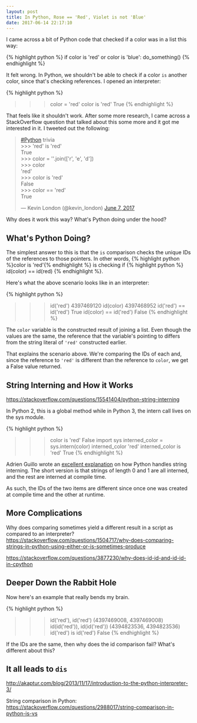 ```yaml
---
layout: post
title: In Python, Rose == 'Red', Violet is not 'Blue'
date: 2017-06-14 22:17:10
---
```


I came across a bit of Python code that checked if a color was in a list this way:

{% highlight python %}
if color is 'red' or color is 'blue':
    do_something()
{% endhighlight %}

It felt wrong. In Python, we shouldn't be able to check if a color `is` another
color, since that's checking references. I opened an interpreter:

{% highlight python %}
>>> color = 'red'
>>> color is 'red'
True
{% endhighlight %}

That feels like it shouldn't work. After some more research, I came across
a StackOverflow question that talked about this some more and it got me
interested in it. I tweeted out the following:

<blockquote class="twitter-tweet" data-lang="en"><p lang="en" dir="ltr"><a
href="https://twitter.com/hashtag/Python?src=hash">#Python</a>
trivia<br>&gt;&gt;&gt; &#39;red&#39; is &#39;red&#39;<br>True<br>&gt;&gt;&gt;
color = &#39;&#39;.join([&#39;r&#39;, &#39;e&#39;, &#39;d&#39;])<br>&gt;&gt;&gt;
color<br>&#39;red&#39;<br>&gt;&gt;&gt; color is
&#39;red&#39;<br>False<br>&gt;&gt;&gt; color == &#39;red&#39;<br>True</p>&mdash;
Kevin London (@kevin_london) <a
href="https://twitter.com/kevin_london/status/872519943530598400">June 7,
2017</a></blockquote> <script async src="//platform.twitter.com/widgets.js"
charset="utf-8"></script>

Why does it work this way? What's Python doing under the hood?

## What's Python Doing?

The simplest answer to this is that the `is` comparison checks the unique IDs of
the references to those pointers. In other words, {% highlight python %}color is 'red'{% endhighlight %} is checking
if {% highlight python %} id(color) == id(red) {% endhighlight %}.

Here's what the above scenario looks like in an interpreter:

{% highlight python %}
>>> id('red')
4397469120
>>> id(color)
4397468952
>>> id('red') == id('red')
True
>>> id(color) == id('red')
False
{% endhighlight %}

The `color` variable is the constructed
result of joining a list. Even though the values are the same, the reference
that the variable's pointing to differs from the string literal of `'red'`
constructed earlier.

That explains the scenario above. We're comparing the IDs of each and, since the
reference to `'red'` is different than the reference to `color`, we get a False
value returned.


## String Interning and How it Works

https://stackoverflow.com/questions/15541404/python-string-interning

In Python 2, this is a global method while in Python 3, the intern call lives
on the sys module.

{% highlight python %}
>>> color is 'red'
False
>>> import sys
>>> interned_color = sys.intern(color)
>>> interned_color
'red'
>>> interned_color is 'red'
True
{% endhighlight %}

Adrien Guillo wrote an [excellent
explanation](http://guilload.com/python-string-interning/) on how Python handles
string interning.  The short version is that strings of length 0 and 1 are all
interned, and the rest are interned at compile time.

As such, the IDs of the two items are different since once one was created at
compile time and the other at runtime.


## More Complications

Why does comparing sometimes yield a different result in a script as compared to an interpreter?
https://stackoverflow.com/questions/1504717/why-does-comparing-strings-in-python-using-either-or-is-sometimes-produce

https://stackoverflow.com/questions/3877230/why-does-id-id-and-id-id-in-cpython

## Deeper Down the Rabbit Hole

Now here's an example that really bends my brain.

{% highlight python %}
>>> id('red'), id('red')
(4397469008, 4397469008)
>>> id(id('red')), id(id('red'))
(4394823536, 4394823536)
>>> id('red') is id('red')
False
{% endhighlight %}

If the IDs are the same, then why does the id comparison fail? What's different
about this?

## It all leads to `dis`

http://akaptur.com/blog/2013/11/17/introduction-to-the-python-interpreter-3/

String comparison in Python: https://stackoverflow.com/questions/2988017/string-comparison-in-python-is-vs

